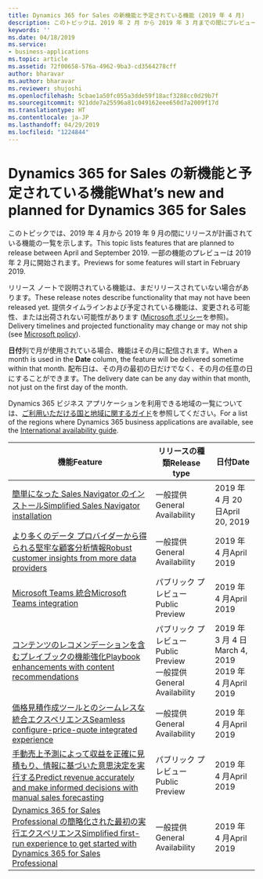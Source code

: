 ```yaml
---
title: Dynamics 365 for Sales の新機能と予定されている機能 (2019 年 4 月)
description: このトピックは、2019 年 2 月 から 2019 年 3 月までの間にプレビューになり、2019 年 4 月から 2019 年 9 月までの間にリリース予定の機能の一覧を示します。
keywords: ''
ms.date: 04/18/2019
ms.service:
- business-applications
ms.topic: article
ms.assetid: 72f00658-576a-4962-9ba3-cd3564278cff
author: bharavar
ms.author: bharavar
ms.reviewer: shujoshi
ms.openlocfilehash: 5cbae1a50fc055a3dde59f18acf3288cc0d29b7f
ms.sourcegitcommit: 921dde7a25596a81c049162eee650d7a2009f17d
ms.translationtype: HT
ms.contentlocale: ja-JP
ms.lasthandoff: 04/29/2019
ms.locfileid: "1224844"
---
```

#  <a name="whats-new-and-planned-for-dynamics-365-for-sales"></a><span data-ttu-id="11258-103">Dynamics 365 for Sales の新機能と予定されている機能</span><span class="sxs-lookup"><span data-stu-id="11258-103">What’s new and planned for Dynamics 365 for Sales</span></span>

<span data-ttu-id="11258-104">このトピックでは、2019 年 4 月から 2019 年 9 月の間にリリースが計画されている機能の一覧を示します。</span><span class="sxs-lookup"><span data-stu-id="11258-104">This topic lists features that are planned to release between April and September 2019.</span></span> <span data-ttu-id="11258-105">一部の機能のプレビューは 2019 年 2 月に開始されます。</span><span class="sxs-lookup"><span data-stu-id="11258-105">Previews for some features will start in February 2019.</span></span> 

<span data-ttu-id="11258-106">リリース ノートで説明されている機能は、まだリリースされていない場合があります。</span><span class="sxs-lookup"><span data-stu-id="11258-106">These release notes describe functionality that may not have been released yet.</span></span> <span data-ttu-id="11258-107">提供タイムラインおよび予定されている機能は、変更される可能性、または出荷されない可能性があります ([Microsoft ポリシー](https://go.microsoft.com/fwlink/p/?linkid=2007332)を参照)。</span><span class="sxs-lookup"><span data-stu-id="11258-107">Delivery timelines and projected functionality may change or may not ship (see [Microsoft policy](https://go.microsoft.com/fwlink/p/?linkid=2007332)).</span></span>

<span data-ttu-id="11258-108">**日付**列で月が使用されている場合、機能はその月に配信されます。</span><span class="sxs-lookup"><span data-stu-id="11258-108">When a month is used in the **Date** column, the feature will be delivered sometime within that month.</span></span> <span data-ttu-id="11258-109">配布日は、その月の最初の日だけでなく、その月の任意の日にすることができます。</span><span class="sxs-lookup"><span data-stu-id="11258-109">The delivery date can be any day within that month, not just on the first day of the month.</span></span>

<span data-ttu-id="11258-110">Dynamics 365 ビジネス アプリケーションを利用できる地域の一覧については、[ご利用いただける国と地域に関するガイド](https://aka.ms/dynamics_365_international_availability_deck)を参照してください。</span><span class="sxs-lookup"><span data-stu-id="11258-110">For a list of the regions where Dynamics 365 business applications are available, see the [International availability guide](https://aka.ms/dynamics_365_international_availability_deck).</span></span>



| <span data-ttu-id="11258-111">機能</span><span class="sxs-lookup"><span data-stu-id="11258-111">Feature</span></span>         | <span data-ttu-id="11258-112">リリースの種類</span><span class="sxs-lookup"><span data-stu-id="11258-112">Release type</span></span>         | <span data-ttu-id="11258-113">日付</span><span class="sxs-lookup"><span data-stu-id="11258-113">Date</span></span> |
|-------------------------------|----------------------|----------------------|
| [<span data-ttu-id="11258-114">簡単になった Sales Navigator のインストール</span><span class="sxs-lookup"><span data-stu-id="11258-114">Simplified Sales Navigator installation</span></span>](intelligent-social-selling-relationship-sales-mrs.md) | <span data-ttu-id="11258-115">一般提供</span><span class="sxs-lookup"><span data-stu-id="11258-115">General Availability</span></span> | <span data-ttu-id="11258-116">2019 年 4 月 20 日</span><span class="sxs-lookup"><span data-stu-id="11258-116">April 20, 2019</span></span>           |
| [<span data-ttu-id="11258-117">より多くのデータ プロバイダーから得られる堅牢な顧客分析情報</span><span class="sxs-lookup"><span data-stu-id="11258-117">Robust customer insights from more data providers</span></span>](robust-customer-insights-more-data-providers.md)                      | <span data-ttu-id="11258-118">一般提供</span><span class="sxs-lookup"><span data-stu-id="11258-118">General Availability</span></span> | <span data-ttu-id="11258-119">2019 年 4 月</span><span class="sxs-lookup"><span data-stu-id="11258-119">April 2019</span></span>           |
| [<span data-ttu-id="11258-120">Microsoft Teams 統合</span><span class="sxs-lookup"><span data-stu-id="11258-120">Microsoft Teams integration</span></span>](productive-sales-collaboration-teams.md)              | <span data-ttu-id="11258-121">パブリック プレビュー</span><span class="sxs-lookup"><span data-stu-id="11258-121">Public Preview</span></span> | <span data-ttu-id="11258-122">2019 年 4 月</span><span class="sxs-lookup"><span data-stu-id="11258-122">April 2019</span></span>           |
| [<span data-ttu-id="11258-123">コンテンツのレコメンデーションを含むプレイブックの機能強化</span><span class="sxs-lookup"><span data-stu-id="11258-123">Playbook enhancements with content recommendations</span></span>](content-recommendation-sales-playbook.md)                    | <span data-ttu-id="11258-124">パブリック プレビュー</span><span class="sxs-lookup"><span data-stu-id="11258-124">Public Preview</span></span><br><span data-ttu-id="11258-125">一般提供</span><span class="sxs-lookup"><span data-stu-id="11258-125">General Availability</span></span> | <span data-ttu-id="11258-126">2019 年 3 月 4 日</span><span class="sxs-lookup"><span data-stu-id="11258-126">March 4, 2019</span></span><br><span data-ttu-id="11258-127">2019 年 4 月</span><span class="sxs-lookup"><span data-stu-id="11258-127">April 2019</span></span>           |
| [<span data-ttu-id="11258-128">価格見積作成ツールとのシームレスな統合エクスペリエンス</span><span class="sxs-lookup"><span data-stu-id="11258-128">Seamless configure-price-quote integrated experience</span></span>](seamless-configure-price-quote-integrated-experience.md)        | <span data-ttu-id="11258-129">一般提供</span><span class="sxs-lookup"><span data-stu-id="11258-129">General Availability</span></span> | <span data-ttu-id="11258-130">2019 年 4 月</span><span class="sxs-lookup"><span data-stu-id="11258-130">April 2019</span></span>           |
| [<span data-ttu-id="11258-131">手動売上予測によって収益を正確に見積もり、情報に基づいた意思決定を実行する</span><span class="sxs-lookup"><span data-stu-id="11258-131">Predict revenue accurately and make informed decisions with manual sales forecasting</span></span>](simple-forecasting-effective-sales-performance-management.md)            | <span data-ttu-id="11258-132">パブリック プレビュー</span><span class="sxs-lookup"><span data-stu-id="11258-132">Public Preview</span></span> | <span data-ttu-id="11258-133">2019 年 4 月</span><span class="sxs-lookup"><span data-stu-id="11258-133">April 2019</span></span>           |
| [<span data-ttu-id="11258-134">Dynamics 365 for Sales Professional の簡略化された最初の実行エクスペリエンス</span><span class="sxs-lookup"><span data-stu-id="11258-134">Simplified first-run experience to get started with Dynamics 365 for Sales Professional</span></span>](sales-professional-5x5.md)            | <span data-ttu-id="11258-135">一般提供</span><span class="sxs-lookup"><span data-stu-id="11258-135">General Availability</span></span> | <span data-ttu-id="11258-136">2019 年 4 月</span><span class="sxs-lookup"><span data-stu-id="11258-136">April 2019</span></span>           |
